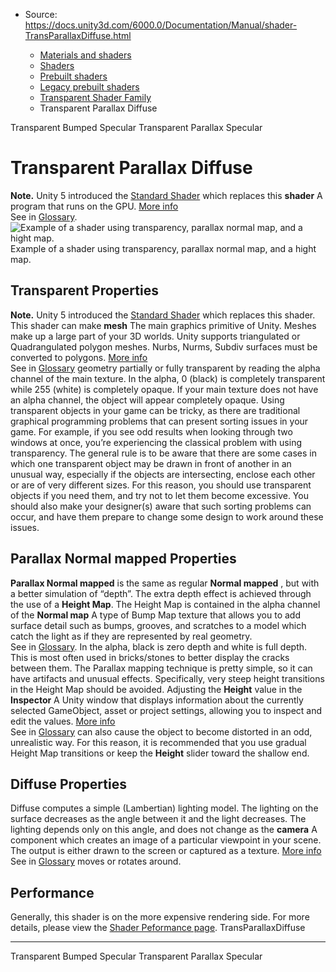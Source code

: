 * Source: https://docs.unity3d.com/6000.0/Documentation/Manual/shader-TransParallaxDiffuse.html

  * [Materials and shaders](https://docs.unity3d.com/6000.0/Documentation/Manual/materials-and-shaders.html)
  * [Shaders](https://docs.unity3d.com/6000.0/Documentation/Manual/Shaders.html)
  * [Prebuilt shaders](https://docs.unity3d.com/6000.0/Documentation/Manual/shader-built-in-landing.html)
  * [Legacy prebuilt shaders](https://docs.unity3d.com/6000.0/Documentation/Manual/Built-inShaderGuide.html)
  * [Transparent Shader Family](https://docs.unity3d.com/6000.0/Documentation/Manual/shader-TransparentFamily.html)
  * Transparent Parallax Diffuse


[](https://docs.unity3d.com/6000.0/Documentation/Manual/shader-TransBumpedSpecular.html)
Transparent Bumped Specular
[](https://docs.unity3d.com/6000.0/Documentation/Manual/shader-TransParallaxSpecular.html)
Transparent Parallax Specular
# Transparent Parallax Diffuse
**Note.** Unity 5 introduced the [Standard Shader](https://docs.unity3d.com/6000.0/Documentation/Manual/shader-StandardShader.html) which replaces this **shader** A program that runs on the GPU. [More info](https://docs.unity3d.com/6000.0/Documentation/Manual/Shaders.html)  
See in [Glossary](https://docs.unity3d.com/6000.0/Documentation/Manual/Glossary.html#Shader).
![Example of a shader using transparency, parallax normal map, and a hight map.](https://docs.unity3d.com/6000.0/Documentation/uploads/Shaders/Shader-TransParallaxBump.jpg) Example of a shader using transparency, parallax normal map, and a hight map.
## Transparent Properties
**Note.** Unity 5 introduced the [Standard Shader](https://docs.unity3d.com/6000.0/Documentation/Manual/shader-StandardShader.html) which replaces this shader.
This shader can make **mesh** The main graphics primitive of Unity. Meshes make up a large part of your 3D worlds. Unity supports triangulated or Quadrangulated polygon meshes. Nurbs, Nurms, Subdiv surfaces must be converted to polygons. [More info](https://docs.unity3d.com/6000.0/Documentation/Manual/mesh.html)  
See in [Glossary](https://docs.unity3d.com/6000.0/Documentation/Manual/Glossary.html#Mesh) geometry partially or fully transparent by reading the alpha channel of the main texture. In the alpha, 0 (black) is completely transparent while 255 (white) is completely opaque. If your main texture does not have an alpha channel, the object will appear completely opaque.
Using transparent objects in your game can be tricky, as there are traditional graphical programming problems that can present sorting issues in your game. For example, if you see odd results when looking through two windows at once, you’re experiencing the classical problem with using transparency. The general rule is to be aware that there are some cases in which one transparent object may be drawn in front of another in an unusual way, especially if the objects are intersecting, enclose each other or are of very different sizes. For this reason, you should use transparent objects if you need them, and try not to let them become excessive. You should also make your designer(s) aware that such sorting problems can occur, and have them prepare to change some design to work around these issues.
## Parallax Normal mapped Properties
**Parallax Normal mapped** is the same as regular **Normal mapped** , but with a better simulation of “depth”. The extra depth effect is achieved through the use of a **Height Map**. The Height Map is contained in the alpha channel of the **Normal map** A type of Bump Map texture that allows you to add surface detail such as bumps, grooves, and scratches to a model which catch the light as if they are represented by real geometry.  
See in [Glossary](https://docs.unity3d.com/6000.0/Documentation/Manual/Glossary.html#Normalmap). In the alpha, black is zero depth and white is full depth. This is most often used in bricks/stones to better display the cracks between them.
The Parallax mapping technique is pretty simple, so it can have artifacts and unusual effects. Specifically, very steep height transitions in the Height Map should be avoided. Adjusting the **Height** value in the **Inspector** A Unity window that displays information about the currently selected GameObject, asset or project settings, allowing you to inspect and edit the values. [More info](https://docs.unity3d.com/6000.0/Documentation/Manual/UsingTheInspector.html)  
See in [Glossary](https://docs.unity3d.com/6000.0/Documentation/Manual/Glossary.html#Inspector) can also cause the object to become distorted in an odd, unrealistic way. For this reason, it is recommended that you use gradual Height Map transitions or keep the **Height** slider toward the shallow end.
## Diffuse Properties
Diffuse computes a simple (Lambertian) lighting model. The lighting on the surface decreases as the angle between it and the light decreases. The lighting depends only on this angle, and does not change as the **camera** A component which creates an image of a particular viewpoint in your scene. The output is either drawn to the screen or captured as a texture. [More info](https://docs.unity3d.com/6000.0/Documentation/Manual/CamerasOverview.html)  
See in [Glossary](https://docs.unity3d.com/6000.0/Documentation/Manual/Glossary.html#Camera) moves or rotates around.
## Performance
Generally, this shader is on the more expensive rendering side. For more details, please view the [Shader Peformance page](https://docs.unity3d.com/6000.0/Documentation/Manual/shader-Performance.html).
TransParallaxDiffuse
* * *
[](https://docs.unity3d.com/6000.0/Documentation/Manual/shader-TransBumpedSpecular.html)
Transparent Bumped Specular
[](https://docs.unity3d.com/6000.0/Documentation/Manual/shader-TransParallaxSpecular.html)
Transparent Parallax Specular
